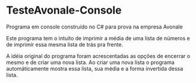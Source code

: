 # TesteAvonale-Console
Programa em console construído no C# para prova na empresa Avonale

Este programa tem o intuíto de imprimir a média de uma lista de números
e de imprimir essa mesma lista de trás pra frente.

A idéia original do programa foram acrescentadas as opções de encerrar o
mesmo e de criar uma nova lista.
Ao criar uma nova lista o programa automáticamente mostra essa lista, 
sua média e a forma invertida dessa lista.
